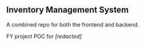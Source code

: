 ## Inventory Management System

A combined repo for both the frontend and backend.

FY project POC for  *[redacted]*
